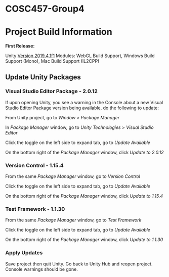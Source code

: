 # COSC457-Group4

# Project Build Information
**First Release:**

Unity [Version 2019.4.1f1](https://unity3d.com/unity/qa/lts-releases?version=2019.4&page=4)
Modules: WebGL Build Support, Windows Build Support (Mono), Mac Build Support (IL2CPP)

## Update Unity Packages

### Visual Studio Editor Package - 2.0.12

If upon opening Unity, you see a warning in the Console about a new Visual Studio Editor Package version being available, do the following to update:

From Unity project, go to *Window* > *Package Manager*

In *Package Manager* window, go to *Unity Technologies* > *Visual Studio Editor*

Click the toggle on the left side to expand tab, go to *Update Available*

On the bottom right of the *Package Manager* window, click *Update to 2.0.12*

### Version Control - 1.15.4

From the same *Package Manager* window, go to *Version Control*

Click the toggle on the left side to expand tab, go to *Update Available*

On the bottom right of the *Package Manager* window, click *Update to 1.15.4*

### Test Framework - 1.1.30

From the same *Package Manager* window, go to *Test Framework*

Click the toggle on the left side to expand tab, go to *Update Available*

On the bottom right of the *Package Manager* window, click *Update to 1.1.30*

### Apply Updates

Save project then quit Unity. Go back to Unity Hub and reopen project. Console warnings should be gone.


